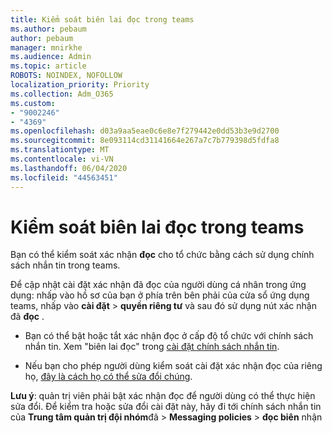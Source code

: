 ```yaml
---
title: Kiểm soát biên lai đọc trong teams
ms.author: pebaum
author: pebaum
manager: mnirkhe
ms.audience: Admin
ms.topic: article
ROBOTS: NOINDEX, NOFOLLOW
localization_priority: Priority
ms.collection: Adm_O365
ms.custom:
- "9002246"
- "4369"
ms.openlocfilehash: d03a9aa5eae0c6e8e7f279442e0dd53b3e9d2700
ms.sourcegitcommit: 8e093114cd31141664e267a7c7b779398d5fdfa8
ms.translationtype: MT
ms.contentlocale: vi-VN
ms.lasthandoff: 06/04/2020
ms.locfileid: "44563451"
---
```

# <a name="controlling-read-receipts-in-teams"></a>Kiểm soát biên lai đọc trong teams

Bạn có thể kiểm soát xác nhận **đọc** cho tổ chức bằng cách sử dụng chính sách nhắn tin trong teams.

Để cập nhật cài đặt xác nhận đã đọc của người dùng cá nhân trong ứng dụng: nhấp vào hồ sơ của bạn ở phía trên bên phải của cửa sổ ứng dụng teams, nhấp vào **cài đặt**  >  **quyền riêng tư** và sau đó sử dụng nút xác nhận đã **đọc** .

- Bạn có thể bật hoặc tắt xác nhận đọc ở cấp độ tổ chức với chính sách nhắn tin. Xem "biên lai đọc" trong [cài đặt chính sách nhắn tin](https://docs.microsoft.com/microsoftteams/messaging-policies-in-teams#messaging-policy-settings).

- Nếu bạn cho phép người dùng kiểm soát cài đặt xác nhận đọc của riêng họ, [đây là cách họ có thể sửa đổi chúng](https://docs.microsoft.com/microsoftteams/messaging-policies-in-teams#messaging-policy-settings). 

**Lưu ý**: quản trị viên phải bật xác nhận đọc để người dùng có thể thực hiện sửa đổi. Để kiểm tra hoặc sửa đổi cài đặt này, hãy đi tới chính sách nhắn tin của **Trung tâm quản trị đội nhóm**đã >  **Messaging policies**  >  **đọc biên** nhận
